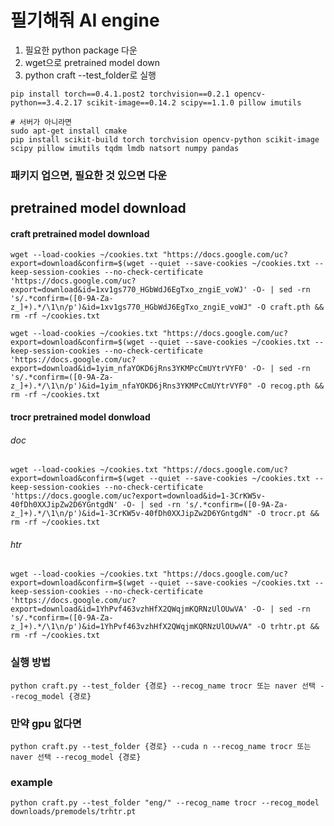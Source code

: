 # 필기해줘 AI engine
1. 필요한 python package 다운
2. wget으로 pretrained model down
3. python craft --test_folder로 실행


```
pip install torch==0.4.1.post2 torchvision==0.2.1 opencv-python==3.4.2.17 scikit-image==0.14.2 scipy==1.1.0 pillow imutils
```

```
# 서버가 아니라면
sudo apt-get install cmake
pip install scikit-build torch torchvision opencv-python scikit-image scipy pillow imutils tqdm lmdb natsort numpy pandas
```
### 패키지 업으면, 필요한 것 있으면 다운

## pretrained model download
#### craft pretrained model download
```
wget --load-cookies ~/cookies.txt "https://docs.google.com/uc?export=download&confirm=$(wget --quiet --save-cookies ~/cookies.txt --keep-session-cookies --no-check-certificate 'https://docs.google.com/uc?export=download&id=1xv1gs770_HGbWdJ6EgTxo_zngiE_voWJ' -O- | sed -rn 's/.*confirm=([0-9A-Za-z_]+).*/\1\n/p')&id=1xv1gs770_HGbWdJ6EgTxo_zngiE_voWJ" -O craft.pth && rm -rf ~/cookies.txt
```
```
wget --load-cookies ~/cookies.txt "https://docs.google.com/uc?export=download&confirm=$(wget --quiet --save-cookies ~/cookies.txt --keep-session-cookies --no-check-certificate 'https://docs.google.com/uc?export=download&id=1yim_nfaYOKD6jRns3YKMPcCmUYtrVYF0' -O- | sed -rn 's/.*confirm=([0-9A-Za-z_]+).*/\1\n/p')&id=1yim_nfaYOKD6jRns3YKMPcCmUYtrVYF0" -O recog.pth && rm -rf ~/cookies.txt
```


#### trocr pretrained model donwload
###### doc
```
wget --load-cookies ~/cookies.txt "https://docs.google.com/uc?export=download&confirm=$(wget --quiet --save-cookies ~/cookies.txt --keep-session-cookies --no-check-certificate 'https://docs.google.com/uc?export=download&id=1-3CrKW5v-40fDh0XXJipZw2D6YGntgdN' -O- | sed -rn 's/.*confirm=([0-9A-Za-z_]+).*/\1\n/p')&id=1-3CrKW5v-40fDh0XXJipZw2D6YGntgdN" -O trocr.pt && rm -rf ~/cookies.txt
```
###### htr
```
wget --load-cookies ~/cookies.txt "https://docs.google.com/uc?export=download&confirm=$(wget --quiet --save-cookies ~/cookies.txt --keep-session-cookies --no-check-certificate 'https://docs.google.com/uc?export=download&id=1YhPvf463vzhHfX2QWqjmKQRNzUlOUwVA' -O- | sed -rn 's/.*confirm=([0-9A-Za-z_]+).*/\1\n/p')&id=1YhPvf463vzhHfX2QWqjmKQRNzUlOUwVA" -O trhtr.pt && rm -rf ~/cookies.txt
```

### 실행 방법
```
python craft.py --test_folder {경로} --recog_name trocr 또는 naver 선택 --recog_model {경로}
```
### 만약 gpu 없다면
```
python craft.py --test_folder {경로} --cuda n --recog_name trocr 또는 naver 선택 --recog_model {경로}
```
### example
```
python craft.py --test_folder "eng/" --recog_name trocr --recog_model downloads/premodels/trhtr.pt
```

